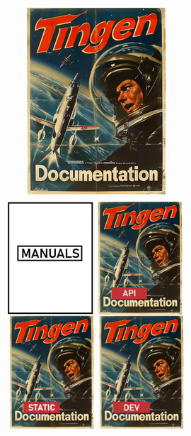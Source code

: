 <!-- u250812 -->

<div align="center">

  ![logo](.github/img/logo/TngnDocProj-320x420.png)

[![Tingen Manuals](/.github/img/logo/man/TngnDocProj-Man-194x254.png)](./man/)&nbsp;&nbsp;
[![Tingen Web Service API Documentation](/.github/img/logo/api/TngnDocProjApi-194x254.png)](./docs/api/)&nbsp;&nbsp;
[![Tingen Static documentation](/.github/img/logo/static/TngnDocProjStatic-194x254.png)](./static/)&nbsp;&nbsp;
[![Tingen development documentation](/.github/img/logo/dev/TngnDocProjDev-194x254.png)](./dev/)

</div>
